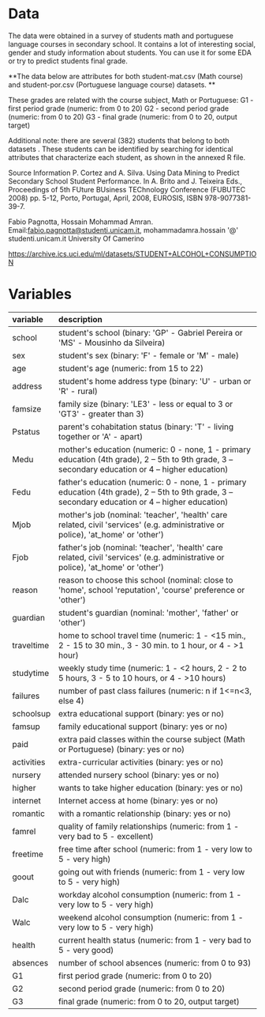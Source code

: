 # Data

The data were obtained in a survey of students math and portuguese language courses in secondary school. It contains a lot of interesting social, gender and study information about students. You can use it for some EDA or try to predict students final grade.

**The data below are attributes for both student-mat.csv (Math course) and student-por.csv (Portuguese language course) datasets. **

These grades are related with the course subject, Math or Portuguese:
G1 - first period grade (numeric: from 0 to 20)
G2 - second period grade (numeric: from 0 to 20)
G3 - final grade (numeric: from 0 to 20, output target)

Additional note: there are several (382) students that belong to both datasets .
These students can be identified by searching for identical attributes
that characterize each student, as shown in the annexed R file.

Source Information
P. Cortez and A. Silva. Using Data Mining to Predict Secondary School Student Performance. In A. Brito and J. Teixeira Eds., Proceedings of 5th FUture BUsiness TEChnology Conference (FUBUTEC 2008) pp. 5-12, Porto, Portugal, April, 2008, EUROSIS, ISBN 978-9077381-39-7.

Fabio Pagnotta, Hossain Mohammad Amran.
Email:fabio.pagnotta@studenti.unicam.it, mohammadamra.hossain '@' studenti.unicam.it
University Of Camerino

https://archive.ics.uci.edu/ml/datasets/STUDENT+ALCOHOL+CONSUMPTION



# Variables
|variable         |description |
|:----------------|:-----------|
|school        | student's school (binary: 'GP' - Gabriel Pereira or 'MS' - Mousinho da Silveira) |
|sex        | student's sex (binary: 'F' - female or 'M' - male) |
|age        | student's age (numeric: from 15 to 22)|
| address       | student's home address type (binary: 'U' - urban or 'R' - rural)|
|famsize        | family size (binary: 'LE3' - less or equal to 3 or 'GT3' - greater than 3) |
|Pstatus        | parent's cohabitation status (binary: 'T' - living together or 'A' - apart) |
|Medu        | mother's education (numeric: 0 - none, 1 - primary education (4th grade), 2 – 5th to 9th grade, 3 – secondary education or 4 – higher education) |
|Fedu        | father's education (numeric: 0 - none, 1 - primary education (4th grade), 2 – 5th to 9th grade, 3 – secondary education or 4 – higher education)|
|Mjob        | mother's job (nominal: 'teacher', 'health' care related, civil 'services' (e.g. administrative or police), 'at_home' or 'other') |
|Fjob        | father's job (nominal: 'teacher', 'health' care related, civil 'services' (e.g. administrative or police), 'at_home' or 'other') |
|reason        | reason to choose this school (nominal: close to 'home', school 'reputation', 'course' preference or 'other')|
|guardian        | student's guardian (nominal: 'mother', 'father' or 'other')|
|traveltime        |  home to school travel time (numeric: 1 - <15 min., 2 - 15 to 30 min., 3 - 30 min. to 1 hour, or 4 - >1 hour) |
|studytime        | weekly study time (numeric: 1 - <2 hours, 2 - 2 to 5 hours, 3 - 5 to 10 hours, or 4 - >10 hours) |
|failures        | number of past class failures (numeric: n if 1<=n<3, else 4)|
|schoolsup        | extra educational support (binary: yes or no) |
|famsup       | family educational support (binary: yes or no) |
|paid        | extra paid classes within the course subject (Math or Portuguese) (binary: yes or no) |
|activities        | extra-curricular activities (binary: yes or no)|
|nursery      | attended nursery school (binary: yes or no) |
|higher       | wants to take higher education (binary: yes or no) |
|internet        | Internet access at home (binary: yes or no) |
|romantic        |  with a romantic relationship (binary: yes or no) |
|famrel        | quality of family relationships (numeric: from 1 - very bad to 5 - excellent) |
|freetime        | free time after school (numeric: from 1 - very low to 5 - very high) |
|goout        | going out with friends (numeric: from 1 - very low to 5 - very high)|
|Dalc        | workday alcohol consumption (numeric: from 1 - very low to 5 - very high)|
|Walc        | weekend alcohol consumption (numeric: from 1 - very low to 5 - very high) |
|health        | current health status (numeric: from 1 - very bad to 5 - very good) |
|absences       | number of school absences (numeric: from 0 to 93)|
|G1        | first period grade (numeric: from 0 to 20) |
|G2       | second period grade (numeric: from 0 to 20) |
|G3        | final grade (numeric: from 0 to 20, output target)|
